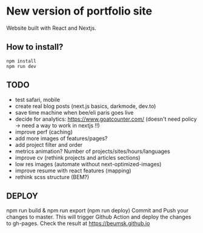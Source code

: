 # New version of portfolio site

Website built with React and Nextjs.

## How to install?

```
npm install
npm run dev
```

## TODO

- test safari, mobile
- create real blog posts (next.js basics, darkmode, dev.to)
- save time machine when bee/eli paris goes live
- decide for analytics: https://www.goatcounter.com/ (doesn't need policy -> need a way to work in nextjs !!)
- improve perf (caching)
- add more images of features/pages?
- add project filter and order
- metrics animation? Number of projects/sites/hours/languages
- improve cv (rethink projects and articles sections)
- low res images (automate without next-optimized-images)
- improve resume with react features (mapping)
- rethink scss structure (BEM?)

## DEPLOY

npm run build & npm run export (npm run deploy)
Commit and Push your changes to master.
This will trigger Github Action and deploy the changes to gh-pages.
Check the result at https://beumsk.github.io
